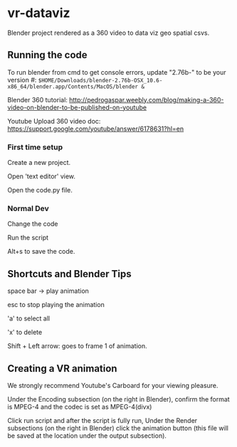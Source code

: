 # vr-dataviz
Blender project rendered as a 360 video to data viz  geo spatial csvs.


## Running the code

To run blender from cmd to get console errors, update "2.76b-" to be your version #:
```$HOME/Downloads/blender-2.76b-OSX_10.6-x86_64/blender.app/Contents/MacOS/blender &```


Blender 360 tutorial:
http://pedrogaspar.weebly.com/blog/making-a-360-video-on-blender-to-be-published-on-youtube

Youtube Upload 360 video doc:
https://support.google.com/youtube/answer/6178631?hl=en


### First time setup

Create a new project.

Open 'text editor' view.

Open the code.py file.




### Normal Dev
Change the code

Run the script

Alt+s to save the code.




## Shortcuts and Blender Tips

space bar -> play animation

esc to stop playing the animation

'a' to select all

'x' to delete

Shift + Left arrow: goes to frame 1 of animation.

## Creating a VR animation
We strongly recommend Youtube's Carboard for your viewing pleasure. 

Under the Encoding subsection (on the right in Blender), confirm the format is MPEG-4 and the codec is set as MPEG-4(divx)

Click run script and after the script is fully run, Under the Render subsections (on the right in Blender) click the animation button (this file will be saved at the location under the output subsection). 

